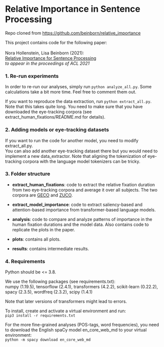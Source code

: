 
# Relative Importance in Sentence Processing
Repo cloned from https://github.com/beinborn/relative_importance

This project contains code for the following paper: <br><br>
Nora Hollenstein, Lisa Beinborn (2021): <br>
[Relative Importance for Sentence Processing](https://arxiv.org/abs/2106.03471) <br>
*to appear in the proceedings of ACL 2021* <br>


### 1. Re-run experiments
In order to re-run our analyses, simply run `python analyze_all.py`. Some calculations take a bit more time. Feel free to comment them out.  

If you want to reproduce the data extraction, run `python extract_all.py`. Note that this takes quite long. You need to make sure that you have downloaded the eye-tracking corpora (see extract_human_fixations/README.md for details). 

### 2. Adding models or eye-tracking datasets
If you want to run the code for another model, you need to modify extract_all.py.  
You can also add another eye-tracking dataset there but you would need to implement a new data_extractor. Note that aligning the tokenization of eye-tracking corpora with the language model tokenizers can be tricky. 

### 3. Folder structure
- **extract_human_fixations**: code to extract the relative fixation duration from two eye-tracking corpora and average it over all subjects. The two corpora are [GECO](https://expsy.ugent.be/downloads/geco/) and [ZUCO](https://osf.io/q3zws/). 

- **extract_model_importance**: code to extract saliency-based and attention-based importance from transformer-based language models. 

- **analysis**: code to compare and analyze patterns of importance in the human fixation durations and the model data. Also contains code to replicate the plots in the paper. 

- **plots**: contains all plots.

- **results**: contains intermediate results. 

### 4. Requirements

Python should be <= 3.8.

We use the following packages (see requirements.txt):  
numpy (1.19.5), tensorflow (2.4.1), transformers (4.2.2), scikit-learn (0.22.2), spacy (2.3.5), wordfreq (2.3.2), scipy (1.4.1)

Note that later versions of transformers might lead to errors. 

To install, create and activate a virtual environment and run:  
`pip3 install -r requirements.txt`

For the more fine-grained analyses (POS-tags, word frequencies), you need to download the English spaCy model en_core_web_md to your virtual environment:  
`python -m spacy download en_core_web_md`



